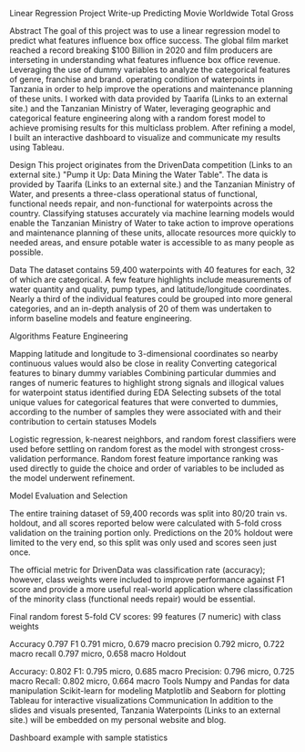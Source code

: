 
Linear Regression Project Write-up
Predicting Movie Worldwide Total Gross

Abstract
The goal of this project was to use a linear regression model to predict what features influence box office success.  The global film market reached a record breaking $100 Billion in 2020 and film producers are interseting in understanding what features influence box office revenue.  Leveraging the use of dummy variables to analyze the categorical features of genre, franchise and brand.  operating condition of waterpoints in Tanzania in order to help improve the operations and maintenance planning of these units. I worked with data provided by Taarifa (Links to an external site.) and the Tanzanian Ministry of Water, leveraging geographic and categorical feature engineering along with a random forest model to achieve promising results for this multiclass problem. After refining a model, I built an interactive dashboard to visualize and communicate my results using Tableau.

Design
This project originates from the DrivenData competition (Links to an external site.) "Pump it Up: Data Mining the Water Table". The data is provided by Taarifa (Links to an external site.) and the Tanzanian Ministry of Water, and presents a three-class operational status of functional, functional needs repair, and non-functional for waterpoints across the country. Classifying statuses accurately via machine learning models would enable the Tanzanian Ministry of Water to take action to improve operations and maintenance planning of these units, allocate resources more quickly to needed areas, and ensure potable water is accessible to as many people as possible.

Data
The dataset contains 59,400 waterpoints with 40 features for each, 32 of which are categorical. A few feature highlights include measurements of water quantity and quality, pump types, and latitude/longitude coordinates. Nearly a third of the individual features could be grouped into more general categories, and an in-depth analysis of 20 of them was undertaken to inform baseline models and feature engineering.

Algorithms
Feature Engineering

Mapping latitude and longitude to 3-dimensional coordinates so nearby continuous values would also be close in reality
Converting categorical features to binary dummy variables
Combining particular dummies and ranges of numeric features to highlight strong signals and illogical values for waterpoint status identified during EDA
Selecting subsets of the total unique values for categorical features that were converted to dummies, according to the number of samples they were associated with and their contribution to certain statuses
Models

Logistic regression, k-nearest neighbors, and random forest classifiers were used before settling on random forest as the model with strongest cross-validation performance. Random forest feature importance ranking was used directly to guide the choice and order of variables to be included as the model underwent refinement.

Model Evaluation and Selection

The entire training dataset of 59,400 records was split into 80/20 train vs. holdout, and all scores reported below were calculated with 5-fold cross validation on the training portion only. Predictions on the 20% holdout were limited to the very end, so this split was only used and scores seen just once.

The official metric for DrivenData was classification rate (accuracy); however, class weights were included to improve performance against F1 score and provide a more useful real-world application where classification of the minority class (functional needs repair) would be essential.

Final random forest 5-fold CV scores: 99 features (7 numeric) with class weights

Accuracy 0.797
F1 0.791 micro, 0.679 macro
precision 0.792 micro, 0.722 macro
recall 0.797 micro, 0.658 macro
Holdout

Accuracy: 0.802
F1: 0.795 micro, 0.685 macro
Precision: 0.796 micro, 0.725 macro
Recall: 0.802 micro, 0.664 macro
Tools
Numpy and Pandas for data manipulation
Scikit-learn for modeling
Matplotlib and Seaborn for plotting
Tableau for interactive visualizations
Communication
In addition to the slides and visuals presented, Tanzania Waterpoints (Links to an external site.) will be embedded on my personal website and blog.

Dashboard example with sample statistics
